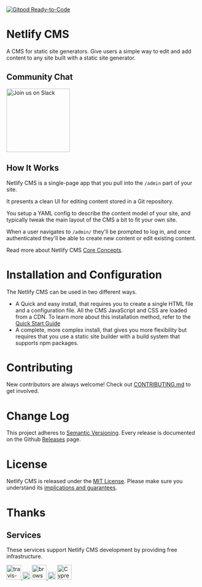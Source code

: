 [![Gitpod Ready-to-Code](https://img.shields.io/badge/Gitpod-Ready--to--Code-blue?logo=gitpod)](https://gitpod.io/#https://github.com/netlify/netlify-cms) 

# Netlify CMS

A CMS for static site generators. Give users a simple way to edit
and add content to any site built with a static site generator.

## Community Chat

<a href="https://netlifycms.org/chat">
  <img alt="Join us on Slack" src="https://raw.githubusercontent.com/netlify/netlify-cms/master/website/static/img/slack.png" width="165"/>
</a>

## How It Works

Netlify CMS is a single-page app that you pull into the `/admin` part of your site.

It presents a clean UI for editing content stored in a Git repository.

You setup a YAML config to describe the content model of your site, and typically
tweak the main layout of the CMS a bit to fit your own site.

When a user navigates to `/admin/` they'll be prompted to log in, and once authenticated
they'll be able to create new content or edit existing content.

Read more about Netlify CMS [Core Concepts](https://www.netlifycms.org/docs/intro/).

# Installation and Configuration

The Netlify CMS can be used in two different ways.

* A Quick and easy install, that requires you to create a single HTML file and a configuration file. All the CMS JavaScript and CSS are loaded from a CDN.
  To learn more about this installation method, refer to the [Quick Start Guide](https://www.netlifycms.org/docs/quick-start/)
* A complete, more complex install, that gives you more flexibility but requires that you use a static site builder with a build system that supports npm packages.

# Contributing

New contributors are always welcome! Check out [CONTRIBUTING.md](https://github.com/netlify/netlify-cms/blob/master/CONTRIBUTING.md) to get involved.

# Change Log

This project adheres to [Semantic Versioning](http://semver.org/).
Every release is documented on the Github [Releases](https://github.com/netlify/netlify-cms/releases) page.

# License

Netlify CMS is released under the [MIT License](LICENSE).
Please make sure you understand its [implications and guarantees](https://writing.kemitchell.com/2016/09/21/MIT-License-Line-by-Line.html).

# Thanks

## Services
These services support Netlify CMS development by providing free infrastructure.
<p>
  <a href="https://www.travis-ci.org">
    <img src="https://raw.githubusercontent.com/netlify/netlify-cms/master/img/travis.png" height="38" alt="travis-ci" />
  </a>
  <img src="https://spacergif.org/spacer.gif" width="20"/>
  <a href="https://www.browserstack.com">
    <img src="https://raw.githubusercontent.com/netlify/netlify-cms/master/img/browserstack.png" height="38" alt="browserstack" />
  </a>
  <img src="https://spacergif.org/spacer.gif" width="20"/>
  <a href="https://www.cypress.io">
    <img src="https://raw.githubusercontent.com/netlify/netlify-cms/master/img/cypressio.png" height="38" alt="Cypress.io" />
  </a>
</p>
